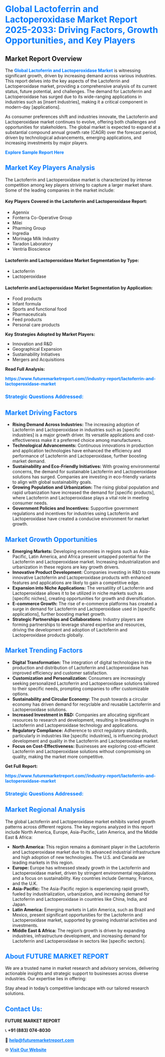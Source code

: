 <h1 style="color: #007BFF;">Global Lactoferrin and Lactoperoxidase Market Report 2025-2033: Driving Factors, Growth Opportunities, and Key Players</h1>

<section id="overview">
<h2>Market Report Overview</h2>
<p>The <a href="https://www.futuremarketreport.com//industry-report/lactoferrin-and-lactoperoxidase-market" style="color: #007BFF; text-decoration: none;"><strong>Global Lactoferrin and Lactoperoxidase Market</strong></a> is witnessing significant growth, driven by increasing demand across various industries. This report delves into the key aspects of the Lactoferrin and Lactoperoxidase market, providing a comprehensive analysis of its current status, future potential, and challenges. The demand for Lactoferrin and Lactoperoxidase has surged due to its wide-ranging applications in industries such as [insert industries], making it a critical component in modern-day [applications].</p>
<p>As consumer preferences shift and industries innovate, the Lactoferrin and Lactoperoxidase market continues to evolve, offering both challenges and opportunities for stakeholders. The global market is expected to expand at a substantial compound annual growth rate (CAGR) over the forecast period, driven by technological advancements, emerging applications, and increasing investments by major players.</p>
</section>

<section id="overview">
<p><a href="https://www.futuremarketreport.com//request-sample/reportId=46668" style="color: #007BFF; text-decoration: none;"><strong>Explore Sample Report Here</strong></a></p>
</section>

<section id="key-players">
<h2 style="color: #007BFF;">Market Key Players Analysis</h2>
<p>The Lactoferrin and Lactoperoxidase market is characterized by intense competition among key players striving to capture a larger market share. Some of the leading companies in the market include:</p>
<h4>Key Players Covered in the Lactoferrin and Lactoperoxidase Report:</h4>
<ul><li>Agennix</li><li>Fonterra Co-Operative Group</li><li>Milei</li><li>Pharming Group</li><li>Ingredia</li><li>Morinaga Milk Industry</li><li>Taradon Laboratory</li><li>Ventria Bioscience</li></ul>
<h4>Lactoferrin and Lactoperoxidase Market Segmentation by Type:</h4>
<ul><li>Lactoferrin</li><li>Lactoperoxidase</li></ul>

<h4>Lactoferrin and Lactoperoxidase Market Segmentation by Application:</h4>
<ul><li>Food products</li><li>Infant formula</li><li>Sports and functional food</li><li>Pharmaceuticals</li><li>Feed products</li><li>Personal care products</li></ul>
<p><strong>Key Strategies Adopted by Market Players:</strong></p>
<ul>
<li>Innovation and R&D</li>
<li>Geographical Expansion</li>
<li>Sustainability Initiatives</li>
<li>Mergers and Acquisitions</li>
</ul>
</section>

<section>
<p><strong>Read Full Analysis: </strong></p><a href="https://www.futuremarketreport.com//industry-report/lactoferrin-and-lactoperoxidase-market" style="color: #007BFF; text-decoration: none;"><strong>https://www.futuremarketreport.com//industry-report/lactoferrin-and-lactoperoxidase-market</strong></a>
<h3 style="color: #007BFF;">Strategic Questions Addressed:</h3>
</section>

<section id="driving-factors">
<h2 style="color: #007BFF;">Market Driving Factors</h2>
<ul>
<li><strong>Rising Demand Across Industries:</strong> The increasing adoption of Lactoferrin and Lactoperoxidase in industries such as [specific industries] is a major growth driver. Its versatile applications and cost-effectiveness make it a preferred choice among manufacturers.</li>
<li><strong>Technological Advancements:</strong> Continuous innovations in production and application technologies have enhanced the efficiency and performance of Lactoferrin and Lactoperoxidase, further boosting market demand.</li>
<li><strong>Sustainability and Eco-Friendly Initiatives:</strong> With growing environmental concerns, the demand for sustainable Lactoferrin and Lactoperoxidase solutions has surged. Companies are investing in eco-friendly variants to align with global sustainability goals.</li>
<li><strong>Growing Population and Urbanization:</strong> The rising global population and rapid urbanization have increased the demand for [specific products], where Lactoferrin and Lactoperoxidase plays a vital role in meeting consumer needs.</li>
<li><strong>Government Policies and Incentives:</strong> Supportive government regulations and incentives for industries using Lactoferrin and Lactoperoxidase have created a conducive environment for market growth.</li>
</ul>
</section>

<section id="growth-opportunities">
<h2 style="color: #007BFF;">Market Growth Opportunities</h2>
<ul>
<li><strong>Emerging Markets:</strong> Developing economies in regions such as Asia-Pacific, Latin America, and Africa present untapped potential for the Lactoferrin and Lactoperoxidase market. Increasing industrialization and urbanization in these regions are key growth drivers.</li>
<li><strong>Innovative Product Development:</strong> Companies investing in R&D to create innovative Lactoferrin and Lactoperoxidase products with enhanced features and applications are likely to gain a competitive edge.</li>
<li><strong>Expansion into Niche Applications:</strong> The versatility of Lactoferrin and Lactoperoxidase allows it to be utilized in niche markets such as [specific niches], creating opportunities for growth and diversification.</li>
<li><strong>E-commerce Growth:</strong> The rise of e-commerce platforms has created a surge in demand for Lactoferrin and Lactoperoxidase used in [specific applications], further boosting market growth.</li>
<li><strong>Strategic Partnerships and Collaborations:</strong> Industry players are forming partnerships to leverage shared expertise and resources, driving the development and adoption of Lactoferrin and Lactoperoxidase products globally.</li>
</ul>
</section>

<section id="trending-factors">
<h2 style="color: #007BFF;">Market Trending Factors</h2>
<ul>
<li><strong>Digital Transformation:</strong> The integration of digital technologies in the production and distribution of Lactoferrin and Lactoperoxidase has improved efficiency and customer satisfaction.</li>
<li><strong>Customization and Personalization:</strong> Consumers are increasingly seeking personalized Lactoferrin and Lactoperoxidase solutions tailored to their specific needs, prompting companies to offer customizable options.</li>
<li><strong>Sustainability and Circular Economy:</strong> The push towards a circular economy has driven demand for recyclable and reusable Lactoferrin and Lactoperoxidase solutions.</li>
<li><strong>Increased Investment in R&D:</strong> Companies are allocating significant resources to research and development, resulting in breakthroughs in Lactoferrin and Lactoperoxidase technology and applications.</li>
<li><strong>Regulatory Compliance:</strong> Adherence to strict regulatory standards, particularly in industries like [specific industries], is influencing product development and quality in the Lactoferrin and Lactoperoxidase market.</li>
<li><strong>Focus on Cost-Effectiveness:</strong> Businesses are exploring cost-efficient Lactoferrin and Lactoperoxidase solutions without compromising on quality, making the market more competitive.</li>
</ul>
</section>

<section>
<p><strong>Get Full Report: </strong></p><a href="https://www.futuremarketreport.com//industry-report/lactoferrin-and-lactoperoxidase-market" style="color: #007BFF; text-decoration: none;"><strong>https://www.futuremarketreport.com//industry-report/lactoferrin-and-lactoperoxidase-market</strong></a>
<h3 style="color: #007BFF;">Strategic Questions Addressed:</h3>
</section>


<section id="regional-analysis">
<h2 style="color: #007BFF;">Market Regional Analysis</h2>
<p>The global Lactoferrin and Lactoperoxidase market exhibits varied growth patterns across different regions. The key regions analyzed in this report include North America, Europe, Asia-Pacific, Latin America, and the Middle East & Africa:</p>
<ul>
<li><strong>North America:</strong> This region remains a dominant player in the Lactoferrin and Lactoperoxidase market due to its advanced industrial infrastructure and high adoption of new technologies. The U.S. and Canada are leading markets in this region.</li>
<li><strong>Europe:</strong> Europe has witnessed steady growth in the Lactoferrin and Lactoperoxidase market, driven by stringent environmental regulations and a focus on sustainability. Key countries include Germany, France, and the U.K.</li>
<li><strong>Asia-Pacific:</strong> The Asia-Pacific region is experiencing rapid growth, fueled by industrialization, urbanization, and increasing demand for Lactoferrin and Lactoperoxidase in countries like China, India, and Japan.</li>
<li><strong>Latin America:</strong> Emerging markets in Latin America, such as Brazil and Mexico, present significant opportunities for the Lactoferrin and Lactoperoxidase market, supported by growing industrial activities and investments.</li>
<li><strong>Middle East & Africa:</strong> The region’s growth is driven by expanding industries, infrastructure development, and increasing demand for Lactoferrin and Lactoperoxidase in sectors like [specific sectors].</li>
</ul>
</section>

<footer>
<h2 style="color: #007BFF;">About FUTURE MARKET REPORT</h2>
<p>We are a trusted name in market research and advisory services, delivering actionable insights and strategic support to businesses across diverse industries. Our expertise lies in offering:</p>

<p>Stay ahead in today’s competitive landscape with our tailored research solutions.</p>

<h2 style="color: #007BFF;">Contact Us:</h2>
<p><strong>FUTURE MARKET REPORT</strong></p>
<p>📞 <strong>+91 (883) 074-8030</strong></p>
<p>📧 <strong><a href="mailto:help@futuremarketreport.com" style="color: #007BFF;">help@futuremarketreport.com</a></strong></p>
<p>🌐 <strong><a href="https://www.futuremarketreport.com/" style="color: #007BFF;">Visit Our Website</a></strong></p>
</footer>
